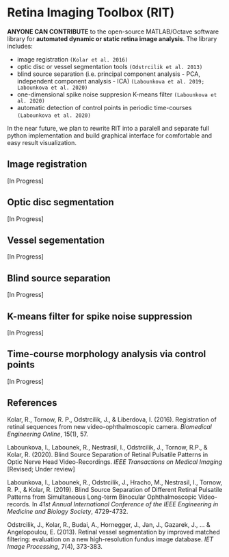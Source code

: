 # Retina Imaging Toolbox (RIT)

**ANYONE CAN CONTRIBUTE** to the open-source MATLAB/Octave software library for **automated dynamic or static retina image analysis**. The library includes:
- image registration `(Kolar et al. 2016)`
- optic disc or vessel segmentation tools `(Odstrcilik et al. 2013)`
- blind source separation (i.e. principal component analysis - PCA, independent component analysis - ICA) `(Labounkova et al. 2019; Labounkova et al. 2020)`
- one-dimensional spike noise suppresion K-means filter `(Labounkova et al. 2020)`
- automatic detection of control points in periodic time-courses `(Labounkova et al. 2020)`

In the near future, we plan to rewrite RIT into a paralell and separate full python implementation and build graphical interface for comfortable and easy result visualization.


## Image registration

[In Progress]

## Optic disc segmentation

[In Progress]

## Vessel segementation

[In Progress]

## Blind source separation

[In Progress]

## K-means filter for spike noise suppression

[In Progress]

## Time-course morphology analysis via control points

[In Progress]

## References
Kolar, R., Tornow, R. P., Odstrcilik, J., & Liberdova, I. (2016). Registration of retinal sequences from new video-ophthalmoscopic camera. *Biomedical Engineering Online*, 15(1), 57.

Labounkova, I., Labounek, R., Nestrasil, I., Odstrcilik, J., Tornow, R.P., & Kolar, R. (2020). Blind Source Separation of Retinal Pulsatile Patterns in Optic Nerve Head Video-Recordings. *IEEE Transactions on Medical Imaging* [Revised; Under review]

Labounkova, I., Labounek, R., Odstrcilik, J., Hracho, M., Nestrasil, I., Tornow, R. P., & Kolar, R. (2019). Blind Source Separation of Different Retinal Pulsatile Patterns from Simultaneous Long-term Binocular Ophthalmoscopic Video-records. In *41st Annual International Conference of the IEEE Engineering in Medicine and Biology Society*, 4729-4732.

Odstrcilik, J., Kolar, R., Budai, A., Hornegger, J., Jan, J., Gazarek, J., ... & Angelopoulou, E. (2013). Retinal vessel segmentation by improved matched filtering: evaluation on a new high-resolution fundus image database. *IET Image Processing*, 7(4), 373-383.
